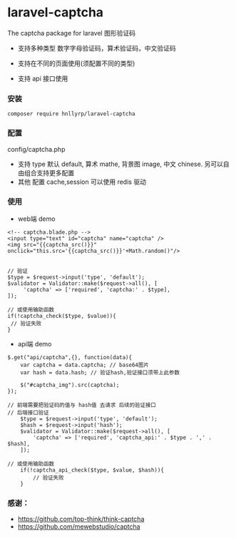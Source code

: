 # laravel-captcha

The captcha package for laravel 图形验证码

- 支持多种类型 数字字母验证码，算术验证码，中文验证码
  
- 支持在不同的页面使用(须配置不同的类型)
  
- 支持 api 接口使用

### 安装
```
composer require hnllyrp/laravel-captcha
```


### 配置
config/captcha.php
- 支持 type 默认 default, 算术 mathe, 背景图 image, 中文 chinese. 另可以自由组合支持更多配置
- 其他 配置 cache,session 可以使用 redis 驱动


### 使用

- web端 demo
```
<!-- captcha.blade.php -->
<input type="text" id="captcha" name="captcha" />
<img src="{{captcha_src()}}" onclick="this.src='{{captcha_src()}}'+Math.random()"/>


// 验证
$type = $request->input('type', 'default');
$validator = Validator::make($request->all(), [
     'captcha' => ['required', 'captcha:' . $type],
]);

// 或使用输助函数
if(!captcha_check($type, $value)){
 // 验证失败
}

```

- api端 demo
```
$.get("api/captcha",{}, function(data){
    var captcha = data.captcha; // base64图片
    var hash = data.hash; // 验证hash,验证接口须带上此参数
    
    $("#captcha_img").src(captcha);
});

// 前端需要把验证码的值与 hash值 去请求 后续的验证接口
// 后端接口验证
    $type = $request->input('type', 'default');
    $hash = $request->input('hash');
    $validator = Validator::make($request->all(), [
        'captcha' => ['required', 'captcha_api:' . $type . ',' . $hash],
    ]);

// 或使用输助函数
    if(!captcha_api_check($type, $value, $hash)){
        // 验证失败
    }
```



### 感谢：

- https://github.com/top-think/think-captcha
- https://github.com/mewebstudio/captcha
